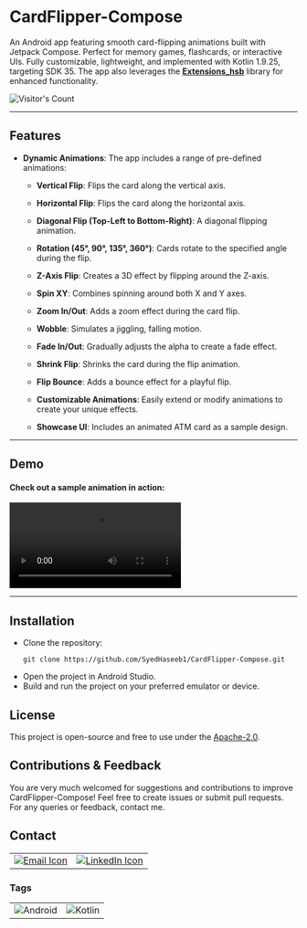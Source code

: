 # CardFlipper-Compose

An Android app featuring smooth card-flipping animations built with Jetpack Compose. Perfect for memory games, flashcards, or interactive UIs. Fully customizable, lightweight, and implemented with Kotlin 1.9.25, targeting SDK 35. The app also leverages the **[Extensions_hsb](https://www.github.com/syedhaseeb1/extensions_hsb)** library for enhanced functionality.

![Visitor's Count](https://profile-counter.glitch.me/SyedHaseeb1/CardFlipper-Compose/count.svg)

---

## Features

- **Dynamic Animations**: The app includes a range of pre-defined animations:  
  - **Vertical Flip**: Flips the card along the vertical axis.  
  - **Horizontal Flip**: Flips the card along the horizontal axis.  
  - **Diagonal Flip (Top-Left to Bottom-Right)**: A diagonal flipping animation.  
  - **Rotation (45°, 90°, 135°, 360°)**: Cards rotate to the specified angle during the flip.  
  - **Z-Axis Flip**: Creates a 3D effect by flipping around the Z-axis.  
  - **Spin XY**: Combines spinning around both X and Y axes.  
  - **Zoom In/Out**: Adds a zoom effect during the card flip.  
  - **Wobble**: Simulates a jiggling, falling motion.  
  - **Fade In/Out**: Gradually adjusts the alpha to create a fade effect.  
  - **Shrink Flip**: Shrinks the card during the flip animation.  
  - **Flip Bounce**: Adds a bounce effect for a playful flip.

  - **Customizable Animations**: Easily extend or modify animations to create your unique effects.
  - **Showcase UI**: Includes an animated ATM card as a sample design.

---

## Demo

#### Check out a sample animation in action:  
![Card Flip Animation](demo/demo_card_flipper.mp4)


---

## Installation

* Clone the repository:  
   ```
   git clone https://github.com/SyedHaseeb1/CardFlipper-Compose.git
   ```
* Open the project in Android Studio.
* Build and run the project on your preferred emulator or device.

## License
This project is open-source and free to use under the [Apache-2.0](https://www.apache.org/licenses/LICENSE-2.0.txt).

## Contributions & Feedback

You are very much welcomed for suggestions and contributions to improve CardFlipper-Compose!
Feel free to create issues or submit pull requests. For any queries or feedback, contact me.


## Contact
| | |
|-|-|
|[![Email Icon](https://img.shields.io/badge/Gmail-D14836?style=flat&logo=gmail&logoColor=white)](mailto:syedhaseeb.dev@gmail.com) | [![LinkedIn Icon](https://img.shields.io/badge/LinkedIn-0077B5?style=flat&logo=linkedin&logoColor=white)](https://www.linkedin.com/in/syedhaseeb1/) |

### Tags
| | |
| - | - |
|![Android](https://img.shields.io/badge/Android-3DDC84?style=flat&logo=android&logoColor=white)|![Kotlin](https://img.shields.io/badge/Kotlin-7F52FF?style=flat&logo=kotlin&logoColor=white)|![Jetpack Compose](https://img.shields.io/badge/Jetpack%20Compose-03DAC5?style=flat&logo=jetpack&logoColor=white)|